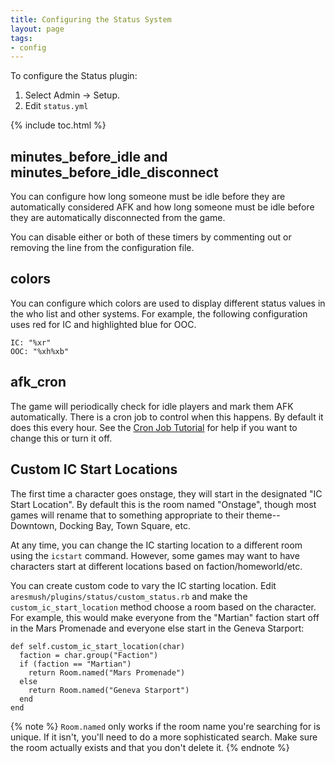 ```yaml
---
title: Configuring the Status System
layout: page
tags:
- config
---
```


To configure the Status plugin:

1. Select Admin -> Setup.
2. Edit `status.yml`

{% include toc.html %}

## minutes_before_idle and minutes_before_idle_disconnect

You can configure how long someone must be idle before they are automatically considered AFK and how long someone must be idle before they are automatically disconnected from the game. 

You can disable either or both of these timers by commenting out or removing the line from the configuration file.

## colors

You can configure which colors are used to display different status values in the who list and other systems.  For example, the following configuration uses red for IC and highlighted blue for OOC.

    IC: "%xr"
    OOC: "%xh%xb"

## afk_cron

The game will periodically check for idle players and mark them AFK automatically.  There is a cron job to control when this happens.  By default it does this every hour.  See the [Cron Job Tutorial](http://www.aresmush.com/tutorials/code/cron.html) for help if you want to change this or turn it off.

## Custom IC Start Locations

The first time a character goes onstage, they will start in the designated "IC Start Location".  By default this is the room named "Onstage", though most games will rename that to something appropriate to their theme--Downtown, Docking Bay, Town Square, etc.

At any time, you can change the IC starting location to a different room using the `icstart` command.  However, some games may want to have characters start at different locations based on faction/homeworld/etc.

You can create custom code to vary the IC starting location.  Edit `aresmush/plugins/status/custom_status.rb` and make the `custom_ic_start_location` method choose a room based on the character.  For example, this would make everyone from the "Martian" faction start off in the Mars Promenade and everyone else start in the Geneva Starport:

    def self.custom_ic_start_location(char)
      faction = char.group("Faction")
      if (faction == "Martian")
        return Room.named("Mars Promenade")
      else
        return Room.named("Geneva Starport")
      end
    end

{% note %} 
`Room.named` only works if the room name you're searching for is unique.  If it isn't, you'll need to do a more sophisticated search.  Make sure the room actually exists and that you don't delete it.
{% endnote %}
